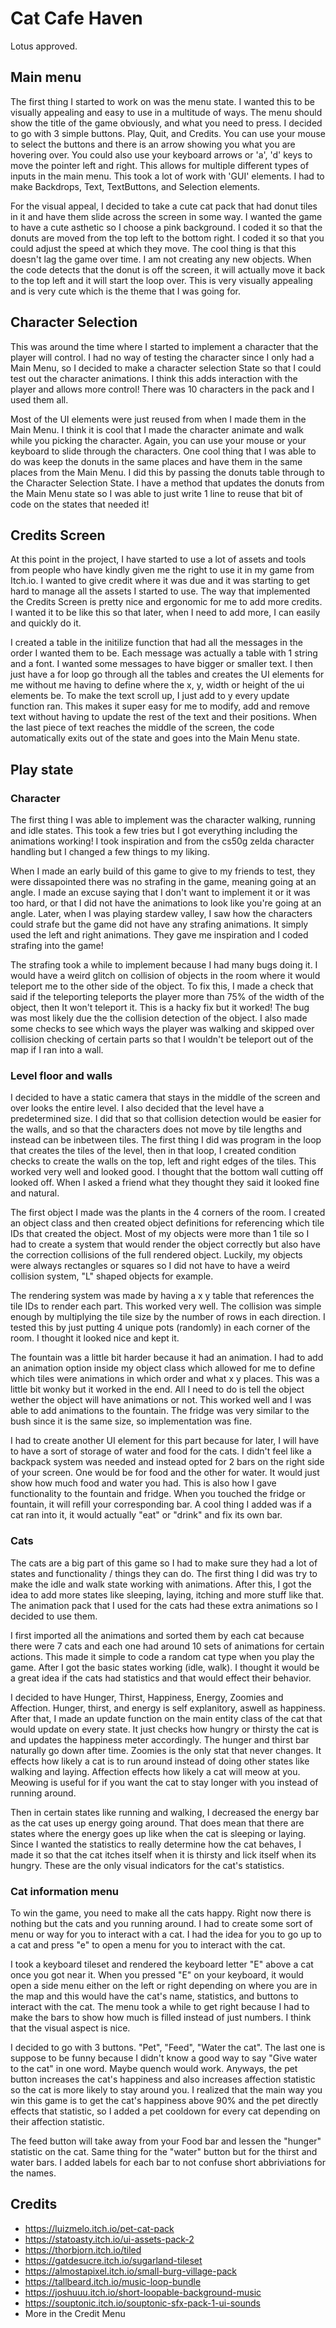 # Cat Cafe Haven

Lotus approved.

## Main menu

The first thing I started to work on was the menu state. I wanted this to be visually appealing and easy to use in a multitude of ways. The menu should show the title of the game obviously, and what you need to press. I decided to go with 3 simple buttons. Play, Quit, and Credits. You can use your mouse to select the buttons and there is an arrow showing you what you are hovering over. You could also use your keyboard arrows or 'a', 'd' keys to move the pointer left and right. This allows for multiple different types of inputs in the main menu. This took a lot of work with 'GUI' elements. I had to make Backdrops, Text, TextButtons, and Selection elements. 

For the visual appeal, I decided to take a cute cat pack that had donut tiles in it and have them slide across the screen in some way. I wanted the game to have a cute asthetic so I choose a pink background. I coded it so that the donuts are moved from the top left to the bottom right. I coded it so that you could adjust the speed at which they move. The cool thing is that this doesn't lag the game over time. I am not creating any new objects. When the code detects that the donut is off the screen, it will actually move it back to the top left and it will start the loop over. This is very visually appealing and is very cute which is the theme that I was going for.

## Character Selection

This was around the time where I started to implement a character that the player will control. I had no way of testing the character since I only had a Main Menu, so I decided to make a character selection State so that I could test out the character animations. I think this adds interaction with the player and allows more control! There was 10 characters in the pack and I used them all.

Most of the UI elements were just reused from when I made them in the Main Menu. I think it is cool that I made the character animate and walk while you picking the character. Again, you can use your mouse or your keyboard to slide through the characters. One cool thing that I was able to do was keep the donuts in the same places and have them in the same places from the Main Menu. I did this by passing the donuts table through to the Character Selection State. I have a method that updates the donuts from the Main Menu state so I was able to just write 1 line to reuse that bit of code on the states that needed it!

## Credits Screen

At this point in the project, I have started to use a lot of assets and tools from people who have kindly given me the right to use it in my game from Itch.io. I wanted to give credit where it was due and it was starting to get hard to manage all the assets I started to use. The way that implemented the Credits Screen is pretty nice and ergonomic for me to add more credits. I wanted it to be like this so that later, when I need to add more, I can easily and quickly do it. 

I created a table in the initilize function that had all the messages in the order I wanted them to be. Each message was actually a table with 1 string and a font. I wanted some messages to have bigger or smaller text. I then just have a for loop go through all the tables and creates the UI elements for me without me having to define where the x, y, width or height of the ui elements be. To make the text scroll up, I just add to y every update function ran. This makes it super easy for me to modify, add and remove text without having to update the rest of the text and their positions. When the last piece of text reaches the middle of the screen, the code automatically exits out of the state and goes into the Main Menu state.

## Play state

### Character

The first thing I was able to implement was the character walking, running and idle states. This took a few tries but I got everything including the animations working! I took inspiration and from the cs50g zelda character handling but I changed a few things to my liking.

When I made an early build of this game to give to my friends to test, they were dissapointed there was no strafing in the game, meaning going at an angle. I made an excuse saying that I don't want to implement it or it was too hard, or that I did not have the animations to look like you're going at an angle. Later, when I was playing stardew valley, I saw how the characters could strafe but the game did not have any strafing animations. It simply used the left and right animations. They gave me inspiration and I coded strafing into the game!

The strafing took a while to implement because I had many bugs doing it. I would have a weird glitch on collision of objects in the room where it would teleport me to the other side of the object. To fix this, I made a check that said if the teleporting teleports the player more than 75% of the width of the object, then It won't teleport it. This is a hacky fix but it worked! The bug was most likely due the the collision detection of the object. I also made some checks to see which ways the player was walking and skipped over collision checking of certain parts so that I wouldn't be teleport out of the map if I ran into a wall.

### Level floor and walls

I decided to have a static camera that stays in the middle of the screen and over looks the entire level. I also decided that the level have a predetermined size. I did that so that collision detection would be easier for the walls, and so that the characters does not move by tile lengths and instead can be inbetween tiles. The first thing I did was program in the loop that creates the tiles of the level, then in that loop, I created condition checks to create the walls on the top, left and right edges of the tiles. This worked very well and looked good. I thought that the bottom wall cutting off looked off. When I asked a friend what they thought they said it looked fine and natural. 

The first object I made was the plants in the 4 corners of the room. I created an object class and then created object definitions for referencing which tile IDs that created the object. Most of my objects were more than 1 tile so I had to create a system that would render the object correctly but also have the correction collisions of the full rendered object. Luckily, my objects were always rectangles or squares so I did not have to have a weird collision system, "L" shaped objects for example.

The rendering system was made by having a x y table that references the tile IDs to render each part. This worked very well. The collision was simple enough by multiplying the tile size by the number of rows in each direction. I tested this by just putting 4 unique pots (randomly) in each corner of the room. I thought it looked nice and kept it.

The fountain was a little bit harder because it had an animation. I had to add an animation option inside my object class which allowed for me to define which tiles were animations in which order and what x y places. This was a little bit wonky but it worked in the end. All I need to do is tell the object wether the object will have animations or not. This worked well and I was able to add animations to the fountain. The fridge was very similar to the bush since it is the same size, so implementation was fine.

I had to create another UI element for this part because for later, I will have to have a sort of storage of water and food for the cats. I didn't feel like a backpack system was needed and instead opted for 2 bars on the right side of your screen. One would be for food and the other for water. It would just show how much food and water you had. This is also how I gave functionality to the fountain and fridge. When you touched the fridge or fountain, it will refill your corresponding bar. A cool thing I added was if a cat ran into it, it would actually "eat" or "drink" and fix its own bar.

### Cats

The cats are a big part of this game so I had to make sure they had a lot of states and functionality / things they can do. The first thing I did was try to make the idle and walk state working with animations. After this, I got the idea to add more states like sleeping, laying, itching and more stuff like that. The animation pack that I used for the cats had these extra animations so I decided to use them.

I first imported all the animations and sorted them by each cat because there were 7 cats and each one had around 10 sets of animations for certain actions. This made it simple to code a random cat type when you play the game. After I got the basic states working (idle, walk). I thought it would be a great idea if the cats had statistics and that would effect their behavior. 

I decided to have Hunger, Thirst, Happiness, Energy, Zoomies and Affection. Hunger, thirst, and energy is self explanitory, aswell as happiness. After that, I made an update function on the main entity class of the cat that would update on every state. It just checks how hungry or thirsty the cat is and updates the happiness meter accordingly. The hunger and thirst bar naturally go down after time. Zoomies is the only stat that never changes. It effects how likely a cat is to run around instead of doing other states like walking and laying. Affection effects how likely a cat will meow at you. Meowing is useful for if you want the cat to stay longer with you instead of running around.

Then in certain states like running and walking, I decreased the energy bar as the cat uses up energy going around. That does mean that there are states where the energy goes up like when the cat is sleeping or laying. Since I wanted the statistics to really determine how the cat behaves, I made it so that the cat itches itself when it is thirsty and lick itself when its hungry. These are the only visual indicators for the cat's statistics.

### Cat information menu

To win the game, you need to make all the cats happy. Right now there is nothing but the cats and you running around. I had to create some sort of menu or way for you to interact with a cat. I had the idea for you to go up to a cat and press "e" to open a menu for you to interact with the cat.

I took a keyboard tileset and rendered the keyboard letter "E" above a cat once you got near it. When you pressed "E" on your keyboard, it would open a side menu either on the left or right depending on where you are in the map and this would have the cat's name, statistics, and buttons to interact with the cat. The menu took a while to get right because I had to make the bars to show how much is filled instead of just numbers. I think that the visual aspect is nice. 

I decided to go with 3 buttons. "Pet", "Feed", "Water the cat". The last one is suppose to be funny because I didn't know a good way to say "Give water to the cat" in one word. Maybe quench would work. Anyways, the pet button increases the cat's happiness and also increases affection statistic so the cat is more likely to stay around you. I realized that the main way you win this game is to get the cat's happiness above 90% and the pet directly effects that statistic, so I added a pet cooldown for every cat depending on their affection statistic.

The feed button will take away from your Food bar and lessen the "hunger" statistic on the cat. Same thing for the "water" button but for the thirst and water bars. I added labels for each bar to not confuse short abbriviations for the names.

## Credits
- https://luizmelo.itch.io/pet-cat-pack
- https://statoasty.itch.io/ui-assets-pack-2
- https://thorbjorn.itch.io/tiled
- https://gatdesucre.itch.io/sugarland-tileset
- https://almostapixel.itch.io/small-burg-village-pack
- https://tallbeard.itch.io/music-loop-bundle
- https://joshuuu.itch.io/short-loopable-background-music
- https://souptonic.itch.io/souptonic-sfx-pack-1-ui-sounds
- More in the Credit Menu